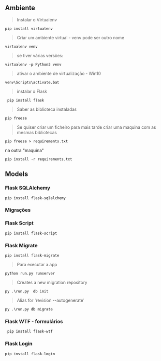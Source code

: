 
## Ambiente

> Instalar o Virtualenv

    pip install virtualenv

> Criar um ambiente virtual - venv pode ser outro nome

    virtualenv venv

> se tiver várias versões:

    virtualenv -p Python3 venv

> ativar o ambiente de virtualização - Win10

    venv\Scripts\activate.bat  

> instalar o Flask

     pip install flask

> Saber as biblioteca instaladas

    pip freeze

> Se quiser criar um ficheiro para mais tarde criar uma maquina com as mesmas bibliotecas

    pip freeze > requirements.txt

na outra "maquina"

    pip install -r requirements.txt


## Models 

### Flask SQLAlchemy
    pip install flask-sqlalchemy


### Migrações

### Flask Script

    pip install flask-script


### Flask Migrate

    pip install flask-migrate

> Para executar a app

    python run.py runserver

> Creates a new migration repository
 
    py .\run.py  db init

> Alias for 'revision --autogenerate'

    py .\run.py db migrate

### Flask WTF - formulários

     pip install flask-wtf

### Flask Login

    pip install flask-login